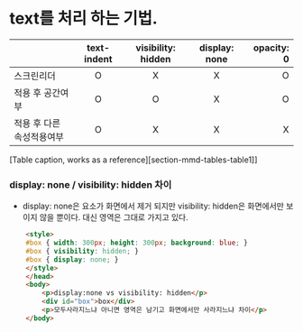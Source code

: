 # text를 처리 하는 기법.

|     | text-indent  | visibility: hidden | display: none| opacity: 0|
| :----------- | :------------: | :-----------: | :----------------: | --------------: |
|스크린리더 | O          | X         |  X          | O               |
| 적용 후 공간여부 | O     | O               | X               | O               |
| 적용 후 다른 속성적용여부  | O     | X               | X               | X               |
[Table caption, works as a reference][section-mmd-tables-table1]]


### display: none / visibility: hidden 차이
- display: none은 요소가 화면에서 제거 되지만
visibility: hidden은 화면에서만 보이지 않을 뿐이다.
대신 영역은 그대로 가지고 있다.

```html
	<style>
	#box { width: 300px; height: 300px; background: blue; }
	#box { visibility: hidden; }
	#box { display: none; }
	</style>
	</head>
	<body>
		<p>display:none vs visibility: hidden</p>
		<div id="box">box</div>
		<p>모두사라지느냐 아니면 영역은 남기고 화면에서만 사라지느냐 차이</p>
	</body>
```